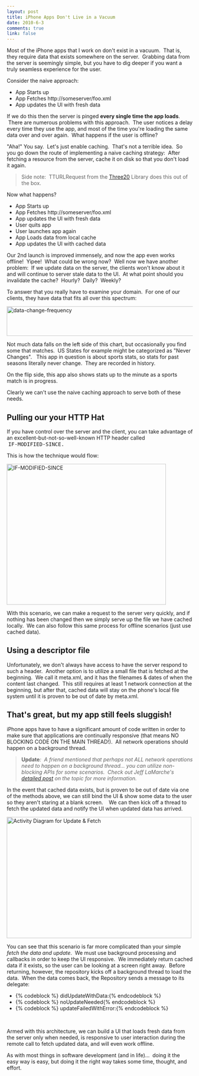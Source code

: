 ```yaml
--- 
layout: post
title: iPhone Apps Don't Live in a Vacuum
date: 2010-6-3
comments: true
link: false
---
```

<p>Most of the iPhone apps that I work on don't exist in a vacuum. &nbsp;That is, they require data that exists somewhere on the server. &nbsp;Grabbing data from the server is seemingly simple, but you have to dig deeper if you want a truly seamless experience for the user.</p>
<p>Consider the naive approach:</p>
<ul>
<li>App Starts up</li>
<li>App Fetches http://someserver/foo.xml</li>
<li>App updates the UI with fresh data</li>
</ul>
<p>If we do this then the server is pinged <strong>every single time the app loads</strong>. &nbsp;There are numerous problems with this approach. &nbsp;The user notices a delay every time they use the app, and most of the time you're loading the same data over and over again. &nbsp;What happens if the user is offline?</p>
<p>&quot;Aha!&quot; You say. &nbsp;Let's just enable caching. &nbsp;That's not a terrible idea. &nbsp;So you go down the route of implementing a naive caching strategy: &nbsp;After fetching a resource from the server, cache it on disk so that you don't load it again.</p>
<blockquote>
<p>Side note: &nbsp;TTURLRequest from the <a href="http://github.com/facebook/three20">Three20</a> Library does this out of the box.</p>
</blockquote>
<p>Now what happens?</p>
<ul>
<li>App Starts up</li>
<li>App Fetches http://someserver/foo.xml</li>
<li>App updates the UI with fresh data</li>
<li>User quits app</li>
<li>User launches app again</li>
<li>App Loads data from local cache</li>
<li>App updates the UI with cached data</li>
</ul>
<p>Our 2nd launch is improved immensely, and now the app even works offline! &nbsp;Yipee! &nbsp;What could be wrong now? &nbsp;Well now we have another problem: &nbsp;If we update data on the server, the clients won't know about it and will continue to server stale data to the UI. &nbsp;At what point should you invalidate the cache? &nbsp;Hourly? &nbsp;Daily? &nbsp;Weekly?</p>
<p>To answer that you really have to examine your domain. &nbsp;For one of our clients, they have data that fits all over this spectrum:</p>
<p><img border="0" alt="data-change-frequency" width="512" height="80" src="https://flux88.s3.amazonaws.com/assets/data-change-frequency.png" /></p>
<p>Not much data falls on the left side of this chart, but occasionally you find some that matches. &nbsp;US States for example might be categorized as &quot;Never Changes&quot;. &nbsp; This app in question is about sports stats, so stats for past seasons literally never change. &nbsp;They are recorded in history.</p>
<p>On the flip side, this app also shows stats up to the minute as a sports match is in progress.</p>
<p>Clearly we can't use the naive caching approach to serve both of these needs.</p>
<h2>Pulling our your HTTP Hat</h2>
<p>If you have control over the server and the client, you can take advantage of an excellent-but-not-so-well-known HTTP header called &nbsp;<span style="font-family: monospace; white-space: pre;">IF-MODIFIED-SINCE.</span></p>
<p>This is how the technique would flow:</p>
<p><img border="0" alt="IF-MODIFIED-SINCE" width="431" height="381" src="https://flux88.s3.amazonaws.com/assets/if-mod-since.png" /></p>
<p>With this scenario, we can make a request to the server very quickly, and if nothing has been changed then we simply serve up the file we have cached locally. &nbsp;We can also follow this same process for offline scenarios (just use cached data).</p>
<h2>Using a descriptor file</h2>
<p>Unfortunately, we don't always have access to have the server respond to such a header. &nbsp;Another option is to utilize a small file that is fetched at the beginning. &nbsp;We call it meta.xml, and it has the filenames &amp; dates of when the content last changed. &nbsp;This still requires at least 1 network connection at the beginning, but after that, cached data will stay on the phone's local file system until it is proven to be out of date by meta.xml.</p>
<h2>That's great, but my app still feels sluggish!</h2>
<p>iPhone apps have to have a significant amount of code written in order to make sure that applications are continually responsive (that means NO BLOCKING CODE ON THE MAIN THREAD!). &nbsp;All network operations should happen on a background thread.</p>
<blockquote><strong>Update</strong><em>: &nbsp;A friend mentioned that perhaps not ALL network operations need to happen on a background thread... you can utilize non-blocking APIs for some scenarios. &nbsp;Check out Jeff LaMarche's </em><a target="_blank" href="http://iphonedevelopment.blogspot.com/2010/05/downloading-images-for-table-without.html"><em>detailed post</em></a><em> on the topic for more information.</em>
</blockquote>
<p>In the event that cached data exists, but is proven to be out of date via one of the methods above, we can still bind the UI &amp; show some data to the user so they aren't staring at a blank screen. &nbsp; &nbsp;We can then kick off a thread to fetch the updated data and notify the UI when updated data has arrived.</p>
<p><img border="0" alt="Activity Diagram for Update &amp; Fetch" width="500" height="328" src="https://flux88.s3.amazonaws.com/assets/activity-update-and-fetch.png" /></p>
<p>You can see that this scenario is far more complicated than your simple <em>fetch the data and update</em>. &nbsp;We must use background processing and callbacks in order to keep the UI responsive. &nbsp;We immediately return cached data if it exists, so the user can be looking at a screen right away. &nbsp;Before returning, however, the repository kicks off a background thread to load the data. &nbsp;When the data comes back, the Repository sends a message to its delegate:</p>
<ul>
<li>
{% codeblock %}
didUpdateWithData:{% endcodeblock %}
</li>
<li>
{% codeblock %}
noUpdateNeeded{% endcodeblock %}
</li>
<li>
{% codeblock %}
updateFailedWithError:{% endcodeblock %}
</li>
</ul>
<p>&nbsp;</p>
<p>Armed with this architecture, we can build a UI that loads fresh data from the server only when needed, is responsive to user interaction during the remote call to fetch updated data, and will even work offline.</p>
<p>As with most things in software development (and in life)... &nbsp;doing it the easy way is easy, but doing it the right way takes some time, thought, and effort.</p>
